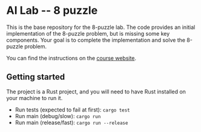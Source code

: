 # AI Lab -- 8 puzzle


This is the base repository for the 8-puzzle lab.
The code provides an initial implementation of the 8-puzzle problem, but is missing some key components. Your goal is to complete the implementation and solve the 8-puzzle problem.

You can find the instructions on the [course website](https://arbimo.github.io/insa-4ir-artificial-intelligence/labs/puzzle.html).


## Getting started

The project is a Rust project, and you will need to have Rust installed on your machine to run it.

- Run tests (expected to fail at first): `cargo test`
- Run main (debug/slow): `cargo run`
- Run main (release/fast): `cargo run --release`
